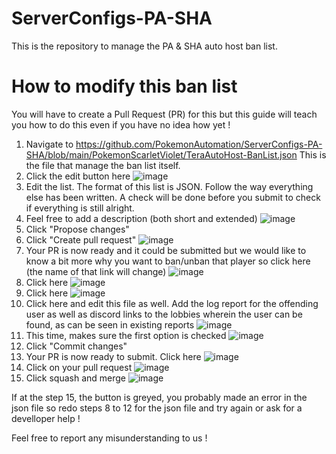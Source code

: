 # ServerConfigs-PA-SHA

This is the repository to manage the PA & SHA auto host ban list.

# How to modify this ban list

You will have to create a Pull Request (PR) for this but this guide will teach you how to do this even if you have no idea how yet !

1. Navigate to https://github.com/PokemonAutomation/ServerConfigs-PA-SHA/blob/main/PokemonScarletViolet/TeraAutoHost-BanList.json This is the file that manage the ban list itself.
2. Click the edit button here ![image](https://user-images.githubusercontent.com/9890500/208321710-53ab071c-5b63-4224-9835-8fefa444ffd7.png)
3. Edit the list. The format of this list is JSON. Follow the way everything else has been written. A check will be done before you submit to check if everything is still alright.
4. Feel free to add a description (both short and extended) ![image](https://user-images.githubusercontent.com/9890500/208321798-16442e20-b0af-4360-a667-64c5115fa9dc.png)
5. Click "Propose changes"
6. Click "Create pull request" ![image](https://user-images.githubusercontent.com/9890500/208321883-4e4a32d8-e16f-4a47-b4b2-c686485614b7.png)
7. Your PR is now ready and it could be submitted but we would like to know a bit more why you want to ban/unban that player so click here (the name of that link will change) ![image](https://user-images.githubusercontent.com/9890500/208321955-53979a75-70cb-495d-aba6-24cd29eda406.png)
8. Click here ![image](https://user-images.githubusercontent.com/9890500/208321979-e0b2460b-b2c3-474c-a937-319814fec077.png)
9. Click here ![image](https://user-images.githubusercontent.com/9890500/208321995-1356db36-3616-4906-b9a3-a93d3b6eed45.png)
10. Click here and edit this file as well. Add the log report for the offending user as well as discord links to the lobbies wherein the user can be found, as can be seen in existing reports ![image](https://user-images.githubusercontent.com/9890500/208322011-15c85f60-2ba7-4fc3-ae7a-cf2f5ab5a242.png) 
11. This time, makes sure the first option is checked ![image](https://user-images.githubusercontent.com/9890500/208322029-d1ecd312-9ec2-452a-bb5c-4ad34ff702ab.png)
12. Click "Commit changes"
13. Your PR is now ready to submit. Click here ![image](https://user-images.githubusercontent.com/9890500/208322061-2dc28196-9f34-4fb7-aac1-f19fe33a0dd8.png)
14. Click on your pull request ![image](https://user-images.githubusercontent.com/9890500/208322070-c5d1067d-6ca8-410b-b530-22ab3fe08b4f.png)
15. Click squash and merge ![image](https://user-images.githubusercontent.com/9890500/208527209-2b3f70b4-26d6-466a-b5cb-3408822f92d5.png)


If at the step 15, the button is greyed, you probably made an error in the json file so redo steps 8 to 12 for the json file and try again or ask for a develloper help !

Feel free to report any misunderstanding to us !


